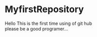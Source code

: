 # MyfirstRepository
Hello This is the first time using of git hub
<br>
please be a good programer...
